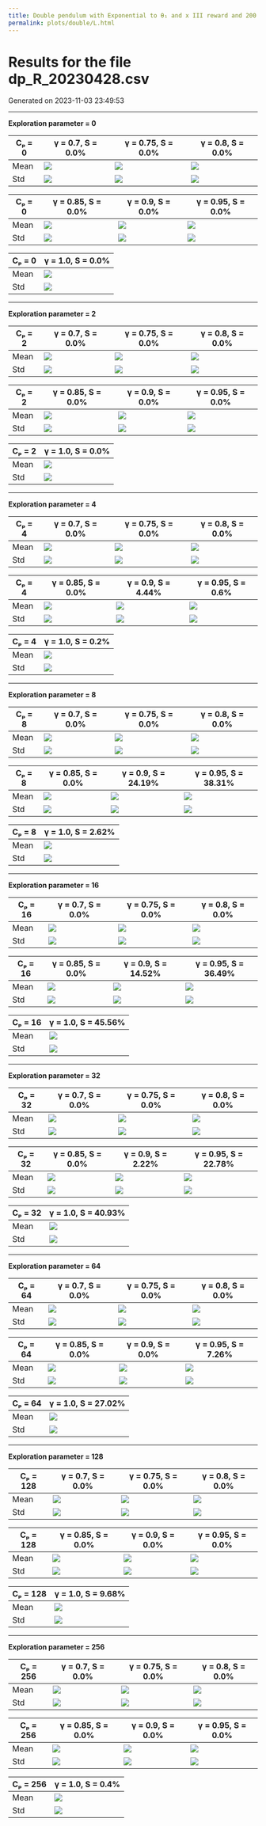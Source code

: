 ```yaml
---
title: Double pendulum with Exponential to θ₁ and x III reward and 200 steps
permalink: plots/double/L.html
---
```


# Results for the file dp_R_20230428.csv 

Generated on 2023-11-03 23:49:53

---

**Exploration parameter = 0**

| Cₚ = 0 | γ = 0.7, S = 0.0% | γ = 0.75, S = 0.0% | γ = 0.8, S = 0.0% | 
| --- | --- | --- | --- | 
| Mean | ![](fig/dp_R/mean_g_0.7_cp_0.png) | ![](fig/dp_R/mean_g_0.75_cp_0.png) | ![](fig/dp_R/mean_g_0.8_cp_0.png) | 
| Std | ![](fig/dp_R/std_g_0.7_cp_0.png) | ![](fig/dp_R/std_g_0.75_cp_0.png) | ![](fig/dp_R/std_g_0.8_cp_0.png) | 

| Cₚ = 0 | γ = 0.85, S = 0.0% | γ = 0.9, S = 0.0% | γ = 0.95, S = 0.0% | 
| --- | --- | --- | --- | 
| Mean | ![](fig/dp_R/mean_g_0.85_cp_0.png) | ![](fig/dp_R/mean_g_0.9_cp_0.png) | ![](fig/dp_R/mean_g_0.95_cp_0.png) | 
| Std | ![](fig/dp_R/std_g_0.85_cp_0.png) | ![](fig/dp_R/std_g_0.9_cp_0.png) | ![](fig/dp_R/std_g_0.95_cp_0.png) | 

| Cₚ = 0 | γ = 1.0, S = 0.0% | 
| --- | --- | 
| Mean | ![](fig/dp_R/mean_g_1.0_cp_0.png) | 
| Std | ![](fig/dp_R/std_g_1.0_cp_0.png) | 

---

**Exploration parameter = 2**

| Cₚ = 2 | γ = 0.7, S = 0.0% | γ = 0.75, S = 0.0% | γ = 0.8, S = 0.0% | 
| --- | --- | --- | --- | 
| Mean | ![](fig/dp_R/mean_g_0.7_cp_2.png) | ![](fig/dp_R/mean_g_0.75_cp_2.png) | ![](fig/dp_R/mean_g_0.8_cp_2.png) | 
| Std | ![](fig/dp_R/std_g_0.7_cp_2.png) | ![](fig/dp_R/std_g_0.75_cp_2.png) | ![](fig/dp_R/std_g_0.8_cp_2.png) | 

| Cₚ = 2 | γ = 0.85, S = 0.0% | γ = 0.9, S = 0.0% | γ = 0.95, S = 0.0% | 
| --- | --- | --- | --- | 
| Mean | ![](fig/dp_R/mean_g_0.85_cp_2.png) | ![](fig/dp_R/mean_g_0.9_cp_2.png) | ![](fig/dp_R/mean_g_0.95_cp_2.png) | 
| Std | ![](fig/dp_R/std_g_0.85_cp_2.png) | ![](fig/dp_R/std_g_0.9_cp_2.png) | ![](fig/dp_R/std_g_0.95_cp_2.png) | 

| Cₚ = 2 | γ = 1.0, S = 0.0% | 
| --- | --- | 
| Mean | ![](fig/dp_R/mean_g_1.0_cp_2.png) | 
| Std | ![](fig/dp_R/std_g_1.0_cp_2.png) | 

---

**Exploration parameter = 4**

| Cₚ = 4 | γ = 0.7, S = 0.0% | γ = 0.75, S = 0.0% | γ = 0.8, S = 0.0% | 
| --- | --- | --- | --- | 
| Mean | ![](fig/dp_R/mean_g_0.7_cp_4.png) | ![](fig/dp_R/mean_g_0.75_cp_4.png) | ![](fig/dp_R/mean_g_0.8_cp_4.png) | 
| Std | ![](fig/dp_R/std_g_0.7_cp_4.png) | ![](fig/dp_R/std_g_0.75_cp_4.png) | ![](fig/dp_R/std_g_0.8_cp_4.png) | 

| Cₚ = 4 | γ = 0.85, S = 0.0% | γ = 0.9, S = 4.44% | γ = 0.95, S = 0.6% | 
| --- | --- | --- | --- | 
| Mean | ![](fig/dp_R/mean_g_0.85_cp_4.png) | ![](fig/dp_R/mean_g_0.9_cp_4.png) | ![](fig/dp_R/mean_g_0.95_cp_4.png) | 
| Std | ![](fig/dp_R/std_g_0.85_cp_4.png) | ![](fig/dp_R/std_g_0.9_cp_4.png) | ![](fig/dp_R/std_g_0.95_cp_4.png) | 

| Cₚ = 4 | γ = 1.0, S = 0.2% | 
| --- | --- | 
| Mean | ![](fig/dp_R/mean_g_1.0_cp_4.png) | 
| Std | ![](fig/dp_R/std_g_1.0_cp_4.png) | 

---

**Exploration parameter = 8**

| Cₚ = 8 | γ = 0.7, S = 0.0% | γ = 0.75, S = 0.0% | γ = 0.8, S = 0.0% | 
| --- | --- | --- | --- | 
| Mean | ![](fig/dp_R/mean_g_0.7_cp_8.png) | ![](fig/dp_R/mean_g_0.75_cp_8.png) | ![](fig/dp_R/mean_g_0.8_cp_8.png) | 
| Std | ![](fig/dp_R/std_g_0.7_cp_8.png) | ![](fig/dp_R/std_g_0.75_cp_8.png) | ![](fig/dp_R/std_g_0.8_cp_8.png) | 

| Cₚ = 8 | γ = 0.85, S = 0.0% | γ = 0.9, S = 24.19% | γ = 0.95, S = 38.31% | 
| --- | --- | --- | --- | 
| Mean | ![](fig/dp_R/mean_g_0.85_cp_8.png) | ![](fig/dp_R/mean_g_0.9_cp_8.png) | ![](fig/dp_R/mean_g_0.95_cp_8.png) | 
| Std | ![](fig/dp_R/std_g_0.85_cp_8.png) | ![](fig/dp_R/std_g_0.9_cp_8.png) | ![](fig/dp_R/std_g_0.95_cp_8.png) | 

| Cₚ = 8 | γ = 1.0, S = 2.62% | 
| --- | --- | 
| Mean | ![](fig/dp_R/mean_g_1.0_cp_8.png) | 
| Std | ![](fig/dp_R/std_g_1.0_cp_8.png) | 

---

**Exploration parameter = 16**

| Cₚ = 16 | γ = 0.7, S = 0.0% | γ = 0.75, S = 0.0% | γ = 0.8, S = 0.0% | 
| --- | --- | --- | --- | 
| Mean | ![](fig/dp_R/mean_g_0.7_cp_16.png) | ![](fig/dp_R/mean_g_0.75_cp_16.png) | ![](fig/dp_R/mean_g_0.8_cp_16.png) | 
| Std | ![](fig/dp_R/std_g_0.7_cp_16.png) | ![](fig/dp_R/std_g_0.75_cp_16.png) | ![](fig/dp_R/std_g_0.8_cp_16.png) | 

| Cₚ = 16 | γ = 0.85, S = 0.0% | γ = 0.9, S = 14.52% | γ = 0.95, S = 36.49% | 
| --- | --- | --- | --- | 
| Mean | ![](fig/dp_R/mean_g_0.85_cp_16.png) | ![](fig/dp_R/mean_g_0.9_cp_16.png) | ![](fig/dp_R/mean_g_0.95_cp_16.png) | 
| Std | ![](fig/dp_R/std_g_0.85_cp_16.png) | ![](fig/dp_R/std_g_0.9_cp_16.png) | ![](fig/dp_R/std_g_0.95_cp_16.png) | 

| Cₚ = 16 | γ = 1.0, S = 45.56% | 
| --- | --- | 
| Mean | ![](fig/dp_R/mean_g_1.0_cp_16.png) | 
| Std | ![](fig/dp_R/std_g_1.0_cp_16.png) | 

---

**Exploration parameter = 32**

| Cₚ = 32 | γ = 0.7, S = 0.0% | γ = 0.75, S = 0.0% | γ = 0.8, S = 0.0% | 
| --- | --- | --- | --- | 
| Mean | ![](fig/dp_R/mean_g_0.7_cp_32.png) | ![](fig/dp_R/mean_g_0.75_cp_32.png) | ![](fig/dp_R/mean_g_0.8_cp_32.png) | 
| Std | ![](fig/dp_R/std_g_0.7_cp_32.png) | ![](fig/dp_R/std_g_0.75_cp_32.png) | ![](fig/dp_R/std_g_0.8_cp_32.png) | 

| Cₚ = 32 | γ = 0.85, S = 0.0% | γ = 0.9, S = 2.22% | γ = 0.95, S = 22.78% | 
| --- | --- | --- | --- | 
| Mean | ![](fig/dp_R/mean_g_0.85_cp_32.png) | ![](fig/dp_R/mean_g_0.9_cp_32.png) | ![](fig/dp_R/mean_g_0.95_cp_32.png) | 
| Std | ![](fig/dp_R/std_g_0.85_cp_32.png) | ![](fig/dp_R/std_g_0.9_cp_32.png) | ![](fig/dp_R/std_g_0.95_cp_32.png) | 

| Cₚ = 32 | γ = 1.0, S = 40.93% | 
| --- | --- | 
| Mean | ![](fig/dp_R/mean_g_1.0_cp_32.png) | 
| Std | ![](fig/dp_R/std_g_1.0_cp_32.png) | 

---

**Exploration parameter = 64**

| Cₚ = 64 | γ = 0.7, S = 0.0% | γ = 0.75, S = 0.0% | γ = 0.8, S = 0.0% | 
| --- | --- | --- | --- | 
| Mean | ![](fig/dp_R/mean_g_0.7_cp_64.png) | ![](fig/dp_R/mean_g_0.75_cp_64.png) | ![](fig/dp_R/mean_g_0.8_cp_64.png) | 
| Std | ![](fig/dp_R/std_g_0.7_cp_64.png) | ![](fig/dp_R/std_g_0.75_cp_64.png) | ![](fig/dp_R/std_g_0.8_cp_64.png) | 

| Cₚ = 64 | γ = 0.85, S = 0.0% | γ = 0.9, S = 0.0% | γ = 0.95, S = 7.26% | 
| --- | --- | --- | --- | 
| Mean | ![](fig/dp_R/mean_g_0.85_cp_64.png) | ![](fig/dp_R/mean_g_0.9_cp_64.png) | ![](fig/dp_R/mean_g_0.95_cp_64.png) | 
| Std | ![](fig/dp_R/std_g_0.85_cp_64.png) | ![](fig/dp_R/std_g_0.9_cp_64.png) | ![](fig/dp_R/std_g_0.95_cp_64.png) | 

| Cₚ = 64 | γ = 1.0, S = 27.02% | 
| --- | --- | 
| Mean | ![](fig/dp_R/mean_g_1.0_cp_64.png) | 
| Std | ![](fig/dp_R/std_g_1.0_cp_64.png) | 

---

**Exploration parameter = 128**

| Cₚ = 128 | γ = 0.7, S = 0.0% | γ = 0.75, S = 0.0% | γ = 0.8, S = 0.0% | 
| --- | --- | --- | --- | 
| Mean | ![](fig/dp_R/mean_g_0.7_cp_128.png) | ![](fig/dp_R/mean_g_0.75_cp_128.png) | ![](fig/dp_R/mean_g_0.8_cp_128.png) | 
| Std | ![](fig/dp_R/std_g_0.7_cp_128.png) | ![](fig/dp_R/std_g_0.75_cp_128.png) | ![](fig/dp_R/std_g_0.8_cp_128.png) | 

| Cₚ = 128 | γ = 0.85, S = 0.0% | γ = 0.9, S = 0.0% | γ = 0.95, S = 0.0% | 
| --- | --- | --- | --- | 
| Mean | ![](fig/dp_R/mean_g_0.85_cp_128.png) | ![](fig/dp_R/mean_g_0.9_cp_128.png) | ![](fig/dp_R/mean_g_0.95_cp_128.png) | 
| Std | ![](fig/dp_R/std_g_0.85_cp_128.png) | ![](fig/dp_R/std_g_0.9_cp_128.png) | ![](fig/dp_R/std_g_0.95_cp_128.png) | 

| Cₚ = 128 | γ = 1.0, S = 9.68% | 
| --- | --- | 
| Mean | ![](fig/dp_R/mean_g_1.0_cp_128.png) | 
| Std | ![](fig/dp_R/std_g_1.0_cp_128.png) | 

---

**Exploration parameter = 256**

| Cₚ = 256 | γ = 0.7, S = 0.0% | γ = 0.75, S = 0.0% | γ = 0.8, S = 0.0% | 
| --- | --- | --- | --- | 
| Mean | ![](fig/dp_R/mean_g_0.7_cp_256.png) | ![](fig/dp_R/mean_g_0.75_cp_256.png) | ![](fig/dp_R/mean_g_0.8_cp_256.png) | 
| Std | ![](fig/dp_R/std_g_0.7_cp_256.png) | ![](fig/dp_R/std_g_0.75_cp_256.png) | ![](fig/dp_R/std_g_0.8_cp_256.png) | 

| Cₚ = 256 | γ = 0.85, S = 0.0% | γ = 0.9, S = 0.0% | γ = 0.95, S = 0.0% | 
| --- | --- | --- | --- | 
| Mean | ![](fig/dp_R/mean_g_0.85_cp_256.png) | ![](fig/dp_R/mean_g_0.9_cp_256.png) | ![](fig/dp_R/mean_g_0.95_cp_256.png) | 
| Std | ![](fig/dp_R/std_g_0.85_cp_256.png) | ![](fig/dp_R/std_g_0.9_cp_256.png) | ![](fig/dp_R/std_g_0.95_cp_256.png) | 

| Cₚ = 256 | γ = 1.0, S = 0.4% | 
| --- | --- | 
| Mean | ![](fig/dp_R/mean_g_1.0_cp_256.png) | 
| Std | ![](fig/dp_R/std_g_1.0_cp_256.png) | 

